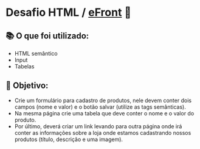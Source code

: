 # Desafio HTML  /  [eFront](https://iuricode.com/efront/) 🚀

## 📚 O que foi utilizado:
- HTML semântico
- Input
- Tabelas

## 📌 Objetivo:
- Crie um formulário para cadastro de produtos, nele devem conter dois campos (nome e valor) e o botão salvar (utilize as tags semânticas).
- Na mesma página crie uma tabela que deve conter o nome e o valor do produto.
- Por último, deverá criar um link levando para outra página onde irá conter as informações sobre a loja onde estamos cadastrando nossos produtos (título, descrição e uma imagem). 


